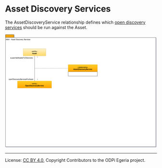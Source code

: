<!-- SPDX-License-Identifier: CC-BY-4.0 -->
<!-- Copyright Contributors to the ODPi Egeria project. -->

# Asset Discovery Services

The AssetDiscoveryService relationship defines which
[open discovery services](../../../open-metadata-implementation/frameworks/open-discovery-framework/docs/discovery-service.md)
should be run against the Asset.

![UML](0604-Asset-Discovery-Services.png)


----
License: [CC BY 4.0](https://creativecommons.org/licenses/by/4.0/),
Copyright Contributors to the ODPi Egeria project.